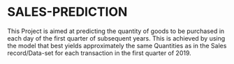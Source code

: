 # SALES-PREDICTION
This Project is aimed at predicting the quantity of goods to be purchased in each day of the first quarter of subsequent years. This is achieved by using the model that best yields approximately the same Quantities as in the Sales record/Data-set for each transaction in the first quarter of 2019.
